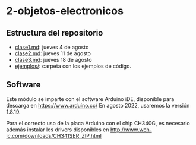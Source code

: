 # 2-objetos-electronicos

## Estructura del repositorio

- [clase1.md](clase1.md): jueves 4 de agosto
- [clase2.md](clase2.md): jueves 11 de agosto
- [clase3.md](clase3.md): jueves 18 de agosto
- [ejemplos/](ejemplos/): carpeta con los ejemplos de código.

## Software

Este módulo se imparte con el software Arduino iDE, disponible para descarga en https://www.arduino.cc/
En agosto 2022, usaremos la versión 1.8.19.

Para el correcto uso de la placa Arduino con el chip CH340G, es necesario además instalar los drivers disponibles en http://www.wch-ic.com/downloads/CH341SER_ZIP.html
